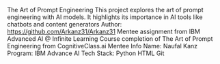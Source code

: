 The Art of Prompt Engineering
This project explores the art of prompt engineering with AI models. It highlights its importance in AI tools like chatbots and content generators
Author: https://github.com/Arkanz31/Arkanz31
Mentee assignment from IBM Advanced AI @ Infinite Learning Course completion of The Art of Prompt Engineering from CognitiveClass.ai
Mentee Info
Name: Naufal Kanz
Program: IBM Advance AI
Tech Stack:
Python
HTML
Git
